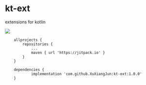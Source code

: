 # kt-ext
extensions for kotlin

[![](https://jitpack.io/v/XuXiangJun/kt-ext.svg)](https://jitpack.io/#XuXiangJun/kt-ext)

```
    allprojects {
        repositories {
            ...
            maven { url 'https://jitpack.io' }
        }
    }
```
```
    dependencies {
            implementation 'com.github.XuXiangJun:kt-ext:1.0.0'
    }
```
